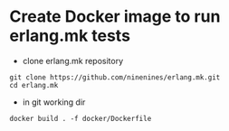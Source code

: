 # Create Docker image to run erlang.mk tests
* clone erlang.mk repository
```
git clone https://github.com/ninenines/erlang.mk.git
cd erlang.mk
```
* in git working dir
```
docker build . -f docker/Dockerfile
```